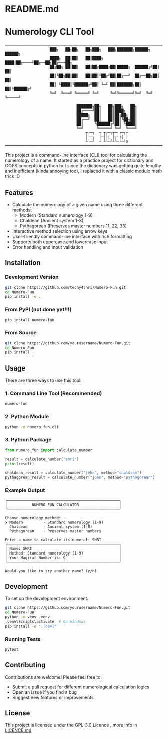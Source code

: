 # README.md

# Numerology CLI Tool
```
━━━━━━━━━━━━━━━━━━━━━━━━━━━━━━━━━━━━━━━━━━━━━━━━━━━━━━━━━━━━━━━━━━━━━━━━━━━━━━━━━━━━━━━━━━━━━━━━━━━━━━━━
                    ███╗   ██╗██╗   ██╗███╗   ███╗███████╗██████╗  ██████╗ 
                    ████╗  ██║██║   ██║████╗ ████║██╔════╝██╔══██╗██╔═══██╗
                    ██╔██╗ ██║██║   ██║██╔████╔██║█████╗  ██████╔╝██║   ██║
                    ██║╚██╗██║██║   ██║██║╚██╔╝██║██╔══╝  ██╔══██╗██║   ██║
                    ██║ ╚████║╚██████╔╝██║ ╚═╝ ██║███████╗██║  ██║╚██████╔╝
                    ╚═╝  ╚═══╝ ╚═════╝ ╚═╝     ╚═╝╚══════╝╚═╝  ╚═╝ ╚═════╝

                                ███████╗██╗   ██╗███╗   ██╗
                                ██╔════╝██║   ██║████╗  ██║
                                █████╗  ██║   ██║██╔██╗ ██║
                                ██╔══╝  ██║   ██║██║╚██╗██║
                                ██║     ╚██████╔╝██║ ╚████║
                                ╚═╝      ╚═════╝ ╚═╝  ╚═══╝
                                    ┬┌─┐  ┬ ┬┌─┐┬─┐┌─┐┬
                                    │└─┐  ├─┤├┤ ├┬┘├┤ │
                                    ┴└─┘  ┴ ┴└─┘┴└─└─┘o
━━━━━━━━━━━━━━━━━━━━━━━━━━━━━━━━━━━━━━━━━━━━━━━━━━━━━━━━━━━━━━━━━━━━━━━━━━━━━━━━━━━━━━━━━━━━━━━━━━━━━━━
```
This project is a command-line interface (CLI) tool for calculating the numerology of a name. It started as a practice project for dictionary and OOPS concepts in python but since the dictionary was getting quite lengthy and inefficient (kinda annoying too), I replaced it with a classic modulo math trick :D

## Features

- Calculate the numerology of a given name using three different methods:
  - Modern (Standard numerology 1-9)
  - Chaldean (Ancient system 1-8)
  - Pythagorean (Preserves master numbers 11, 22, 33)
- Interactive method selection using arrow keys
- User-friendly command-line interface with rich formatting
- Supports both uppercase and lowercase input
- Error handling and input validation

## Installation

### Development Version
```bash
git clone https://github.com/techy4shri/Numero-Fun.git
cd Numero-Fun
pip install -e .
```

### From PyPI (not done yet!!!)
```bash
pip install numero-fun
```

### From Source
```bash
git clone https://github.com/yourusername/Numero-Fun.git
cd Numero-Fun
pip install .
```

## Usage

There are three ways to use this tool:


### 1. Command Line Tool (Recommended)
```bash
numero-fun
```

### 2. Python Module
```bash
python -m numero_fun.cli
```

### 3. Python Package
```python
from numero_fun import calculate_number

result = calculate_number("shri")
print(result)

chaldean_result = calculate_number("john", method="chaldean")
pythagorean_result = calculate_number("john", method="pythagorean")
```

### Example Output
```
╭──────────────────────────────────────────────────╮
│           NUMERO-FUN CALCULATOR                  │
╰──────────────────────────────────────────────────╯

Choose numerology method:
❯ Modern         - Standard numerology (1-9)
  Chaldean       - Ancient system (1-8)
  Pythagorean    - Preserves master numbers

Enter a name to calculate its numeral: SHRI
╭──────────────────────────────────────────────────╮
│ Name: SHRI                                       │
│ Method: Standard numerology (1-9)                │
│ Your Magical Number is: 9                        │
╰──────────────────────────────────────────────────╯

Would you like to try another name? (y/n)
```

## Development

To set up the development environment:

```bash
git clone https://github.com/yourusername/Numero-Fun.git
cd Numero-Fun
python -m venv .venv
.venv\Scripts\activate  # On Windows
pip install -e ".[dev]"
```

### Running Tests
```bash
pytest
```

## Contributing

Contributions are welcome! Please feel free to:
- Submit a pull request for different numerological calculation logics
- Open an issue if you find a bug
- Suggest new features or improvements

## License

This project is licensed under the GPL-3.0 Licence , more info in [LICENCE.md](https://github.com/techy4shri/NUMERO-FUN/blob/main/LICENSE)
